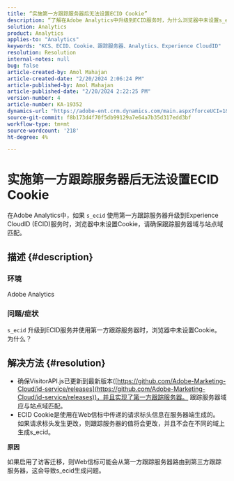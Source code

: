 ```yaml
---
title: “实施第一方跟踪服务器后无法设置ECID Cookie”
description: “了解在Adobe Analytics中升级到ECID服务时，为什么浏览器中未设置s_ecid Cookie。”
solution: Analytics
product: Analytics
applies-to: "Analytics"
keywords: "KCS、ECID、Cookie、跟踪服务器、Analytics、Experience CloudID"
resolution: Resolution
internal-notes: null
bug: false
article-created-by: Amol Mahajan
article-created-date: "2/20/2024 2:06:24 PM"
article-published-by: Amol Mahajan
article-published-date: "2/20/2024 2:22:25 PM"
version-number: 4
article-number: KA-19352
dynamics-url: "https://adobe-ent.crm.dynamics.com/main.aspx?forceUCI=1&pagetype=entityrecord&etn=knowledgearticle&id=c168863a-f9cf-ee11-9079-6045bd006295"
source-git-commit: f8b173d4f70f5db99129a7e64a7b35d317edd3bf
workflow-type: tm+mt
source-wordcount: '218'
ht-degree: 4%

---
```


# 实施第一方跟踪服务器后无法设置ECID Cookie


在Adobe Analytics中，如果 `s_ecid` 使用第一方跟踪服务器升级到Experience CloudID (ECID)服务时，浏览器中未设置Cookie，请确保跟踪服务器域与站点域匹配。

## 描述 {#description}


### <b>环境</b>

Adobe Analytics



### <b>问题/症状</b>

`s_ecid` 升级到ECID服务并使用第一方跟踪服务器时，浏览器中未设置Cookie。 为什么？


## 解决方法 {#resolution}


- 确保VisitorAPI.js已更新到最新版本([https://github.com/Adobe-Marketing-Cloud/id-service/releases](https://github.com/Adobe-Marketing-Cloud/id-service/releases))，并且实现了第一方跟踪服务器。 跟踪服务器域应与站点域匹配。
- ECID Cookie是使用在Web信标中传递的请求标头信息在服务器端生成的。 如果请求标头发生更改，则跟踪服务器的值将会更改，并且不会在不同的域上生成s_ecid。


<b>原因</b>

如果启用了访客迁移，则Web信标可能会从第一方跟踪服务器路由到第三方跟踪服务器，这会导致s_ecid生成问题。
